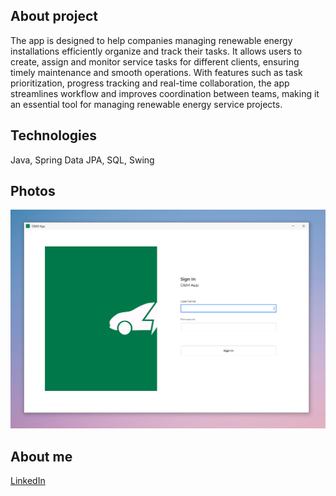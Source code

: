 ## About project

The app is designed to help companies managing renewable energy installations efficiently organize and track their tasks. It allows users to create, assign and monitor service tasks for different clients, ensuring timely maintenance and smooth operations. With features such as task prioritization, progress tracking and real-time collaboration, the app streamlines workflow and improves coordination between teams, making it an essential tool for managing renewable energy service projects.

## Technologies

Java, Spring Data JPA, SQL, Swing

## Photos

![alt text](https://github.com/tomvestido/TaskManagement/blob/main/Tasks/photos/loginPage.PNG?raw=true)


## About me

[LinkedIn](https://www.linkedin.com/in/tomasz-kiecka/)
